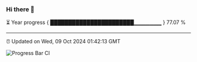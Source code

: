 ### Hi there 👋

⏳ Year progress { ███████████████████████▁▁▁▁▁▁▁ } 77.07 %

---

⏰ Updated on Wed, 09 Oct 2024 01:42:13 GMT

![Progress Bar CI](https://github.com/ZhaoGui/ZhaoGui/workflows/Progress%20Bar%20CI/badge.svg)

